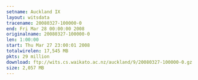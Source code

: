 ```yaml
---
setname: Auckland IX
layout: witsdata
tracename: 20080327-100000-0
end: Fri Mar 28 00:00:00 2008
originalname: 20080327-100000-0
len: 1:00:00
start: Thu Mar 27 23:00:01 2008
totalwirelen: 17,545 MB
pkts: 29 million
download: ftp://wits.cs.waikato.ac.nz/auckland/9/20080327-100000-0.gz
size: 2,057 MB
---
```


